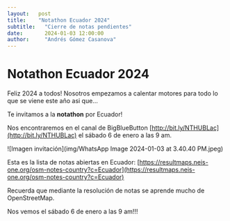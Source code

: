 ```yaml
---
layout:   post
title:    "Notathon Ecuador 2024"
subtitle:   "Cierre de notas pendientes"
date:       2024-01-03 12:00:00
author:     "Andrés Gómez Casanova"
---
```


# Notathon Ecuador 2024

Feliz 2024 a todos!
Nosotros empezamos a calentar motores para todo lo que se viene este año asi que...

Te invitamos a la **notathon** por Ecuador!

Nos encontraremos en el canal de BigBlueButton [http://bit.ly/NTHUBLac](http://bit.ly/NTHUBLac) el sábado 6 de enero a las 9 am.

![Imagen invitación](img/WhatsApp Image 2024-01-03 at 3.40.40 PM.jpeg)

Esta es la lista de notas abiertas en Ecuador: [https://resultmaps.neis-one.org/osm-notes-country?c=Ecuador](https://resultmaps.neis-one.org/osm-notes-country?c=Ecuador)

Recuerda que mediante la resolución de notas se aprende mucho de OpenStreetMap.

Nos vemos el sábado 6 de enero a las 9 am!!!

